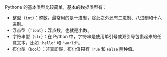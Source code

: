 Pythone 的基本类型比较简单，基本的数据类型有：

- 整型（`int`）：整数，最常用的是十进制，除此之外还有二进制、八进制和十六进制。
- 浮点型（`float`）：浮点数，也就是小数。
- 字符串型（`str`）：在 Python 中，字符串是使用单引号或双引号包裹起来的任意文本，比如 `'hello'` 和 `"world"`。
- 布尔型（`bool`）：非真即假，布尔值只有 `True` 和 `False` 两种值。
